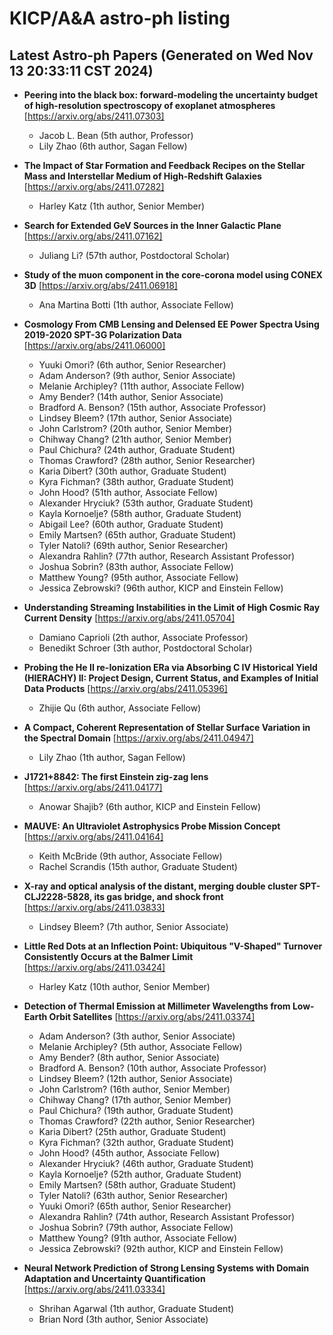 # KICP/A&A astro-ph listing

## Latest Astro-ph Papers (Generated on Wed Nov 13 20:33:11 CST 2024)

- **Peering into the black box: forward-modeling the uncertainty budget of high-resolution spectroscopy of exoplanet atmospheres**
[https://arxiv.org/abs/2411.07303]
  + Jacob L. Bean (5th author, Professor)
  + Lily Zhao (6th author, Sagan Fellow)

- **The Impact of Star Formation and Feedback Recipes on the Stellar Mass and Interstellar Medium of High-Redshift Galaxies**
[https://arxiv.org/abs/2411.07282]
  + Harley Katz (1th author, Senior Member)

- **Search for Extended GeV Sources in the Inner Galactic Plane**
[https://arxiv.org/abs/2411.07162]
  + Juliang Li? (57th author, Postdoctoral Scholar)

- **Study of the muon component in the core-corona model using CONEX 3D**
[https://arxiv.org/abs/2411.06918]
  + Ana Martina Botti (1th author, Associate Fellow)

- **Cosmology From CMB Lensing and Delensed EE Power Spectra Using 2019-2020 SPT-3G Polarization Data**
[https://arxiv.org/abs/2411.06000]
  + Yuuki Omori? (6th author, Senior Researcher)
  + Adam Anderson? (9th author, Senior Associate)
  + Melanie Archipley? (11th author, Associate Fellow)
  + Amy Bender? (14th author, Senior Associate)
  + Bradford A. Benson? (15th author, Associate Professor)
  + Lindsey Bleem? (17th author, Senior Associate)
  + John Carlstrom? (20th author, Senior Member)
  + Chihway Chang? (21th author, Senior Member)
  + Paul Chichura? (24th author, Graduate Student)
  + Thomas Crawford? (28th author, Senior Researcher)
  + Karia Dibert? (30th author, Graduate Student)
  + Kyra Fichman? (38th author, Graduate Student)
  + John Hood? (51th author, Associate Fellow)
  + Alexander Hryciuk? (53th author, Graduate Student)
  + Kayla Kornoelje? (58th author, Graduate Student)
  + Abigail Lee? (60th author, Graduate Student)
  + Emily Martsen? (65th author, Graduate Student)
  + Tyler Natoli? (69th author, Senior Researcher)
  + Alexandra Rahlin? (77th author, Research Assistant Professor)
  + Joshua Sobrin? (83th author, Associate Fellow)
  + Matthew Young? (95th author, Associate Fellow)
  + Jessica Zebrowski? (96th author, KICP and Einstein Fellow)

- **Understanding Streaming Instabilities in the Limit of High Cosmic Ray Current Density**
[https://arxiv.org/abs/2411.05704]
  + Damiano Caprioli (2th author, Associate Professor)
  + Benedikt Schroer (3th author, Postdoctoral Scholar)

- **Probing the He II re-Ionization ERa via Absorbing C IV Historical Yield (HIERACHY) II: Project Design, Current Status, and Examples of Initial Data Products**
[https://arxiv.org/abs/2411.05396]
  + Zhijie Qu (6th author, Associate Fellow)

- **A Compact, Coherent Representation of Stellar Surface Variation in the Spectral Domain**
[https://arxiv.org/abs/2411.04947]
  + Lily Zhao (1th author, Sagan Fellow)

- **J1721+8842: The first Einstein zig-zag lens**
[https://arxiv.org/abs/2411.04177]
  + Anowar Shajib? (6th author, KICP and Einstein Fellow)

- **MAUVE: An Ultraviolet Astrophysics Probe Mission Concept**
[https://arxiv.org/abs/2411.04164]
  + Keith McBride (9th author, Associate Fellow)
  + Rachel Scrandis (15th author, Graduate Student)

- **X-ray and optical analysis of the distant, merging double cluster SPT-CLJ2228-5828, its gas bridge, and shock front**
[https://arxiv.org/abs/2411.03833]
  + Lindsey Bleem? (7th author, Senior Associate)

- **Little Red Dots at an Inflection Point: Ubiquitous "V-Shaped" Turnover Consistently Occurs at the Balmer Limit**
[https://arxiv.org/abs/2411.03424]
  + Harley Katz (10th author, Senior Member)

- **Detection of Thermal Emission at Millimeter Wavelengths from Low-Earth Orbit Satellites**
[https://arxiv.org/abs/2411.03374]
  + Adam Anderson? (3th author, Senior Associate)
  + Melanie Archipley? (5th author, Associate Fellow)
  + Amy Bender? (8th author, Senior Associate)
  + Bradford A. Benson? (10th author, Associate Professor)
  + Lindsey Bleem? (12th author, Senior Associate)
  + John Carlstrom? (16th author, Senior Member)
  + Chihway Chang? (17th author, Senior Member)
  + Paul Chichura? (19th author, Graduate Student)
  + Thomas Crawford? (22th author, Senior Researcher)
  + Karia Dibert? (25th author, Graduate Student)
  + Kyra Fichman? (32th author, Graduate Student)
  + John Hood? (45th author, Associate Fellow)
  + Alexander Hryciuk? (46th author, Graduate Student)
  + Kayla Kornoelje? (52th author, Graduate Student)
  + Emily Martsen? (58th author, Graduate Student)
  + Tyler Natoli? (63th author, Senior Researcher)
  + Yuuki Omori? (65th author, Senior Researcher)
  + Alexandra Rahlin? (74th author, Research Assistant Professor)
  + Joshua Sobrin? (79th author, Associate Fellow)
  + Matthew Young? (91th author, Associate Fellow)
  + Jessica Zebrowski? (92th author, KICP and Einstein Fellow)

- **Neural Network Prediction of Strong Lensing Systems with Domain Adaptation and Uncertainty Quantification**
[https://arxiv.org/abs/2411.03334]
  + Shrihan Agarwal (1th author, Graduate Student)
  + Brian Nord (3th author, Senior Associate)

